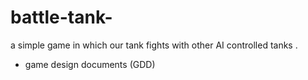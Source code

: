 # battle-tank-
a simple game in which our tank fights with other AI controlled tanks .
* game design documents (GDD)
